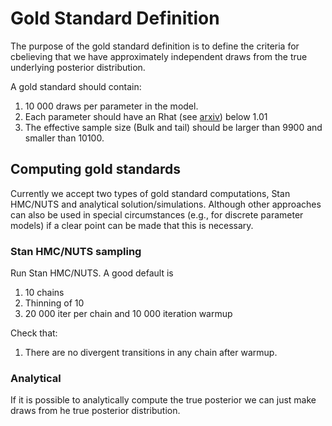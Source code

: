 Gold Standard Definition
========================

The purpose of the gold standard definition is to define the criteria for cbelieving that we have approximately independent draws from the true underlying posterior distribution.

A gold standard should contain:
1. 10 000 draws per parameter in the model.
1. Each parameter should have an Rhat (see [arxiv](https://arxiv.org/abs/1903.08008)) below 1.01
1. The effective sample size (Bulk and tail) should be larger than 9900 and smaller than 10100.


Computing gold standards
------
Currently we accept two types of gold standard computations, Stan HMC/NUTS and analytical solution/simulations. Although other approaches can also be used in special circumstances (e.g., for discrete parameter models) if a clear point can be made that this is necessary.

### Stan HMC/NUTS sampling

Run Stan HMC/NUTS. A good default is
1. 10 chains
1. Thinning of 10
1. 20 000 iter per chain and 10 000 iteration warmup

Check that:
1. There are no divergent transitions in any chain after warmup.

### Analytical

If it is possible to analytically compute the true posterior we can just make draws from he true posterior distribution.
